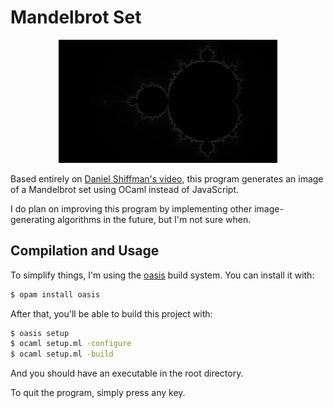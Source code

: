 # Mandelbrot Set

<p align="center">
  <img src="/sample.png?raw=true" alt="Sample output from this program" width=350/>
</p>

Based entirely on [Daniel Shiffman's video][], this program generates an image
of a Mandelbrot set using OCaml instead of JavaScript.

[Daniel Shiffman's video]: https://www.youtube.com/watch?v=6z7GQewK-Ks

I do plan on improving this program by implementing other image-generating
algorithms in the future, but I'm not sure when.

## Compilation and Usage

To simplify things, I'm using the [oasis][] build system. You can install it
with:

[oasis]: http://oasis.forge.ocamlcore.org/

```sh
$ opam install oasis
```

After that, you'll be able to build this project with:

```sh
$ oasis setup
$ ocaml setup.ml -configure
$ ocaml setup.ml -build
```

And you should have an executable in the root directory.

To quit the program, simply press any key.
